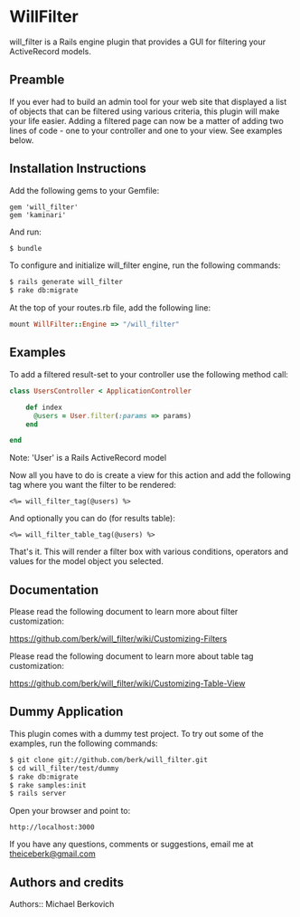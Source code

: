 # WillFilter

will_filter is a Rails engine plugin that provides a GUI for filtering your ActiveRecord models.

## Preamble

If you ever had to build an admin tool for your web site that displayed a list of objects that can be filtered using
various criteria, this plugin will make your life easier. Adding a filtered page can now be
a matter of adding two lines of code - one to your controller and one to your view. See examples below.

## Installation Instructions

Add the following gems to your Gemfile:

```Gemfile
gem 'will_filter'
gem 'kaminari'
```

And run:

```sh
$ bundle
```

To configure and initialize will_filter engine, run the following commands:

```sh
$ rails generate will_filter
$ rake db:migrate
```

At the top of your routes.rb file, add the following line:

```ruby
mount WillFilter::Engine => "/will_filter"
```

## Examples

To add a filtered result-set to your controller use the following method call:

```ruby
class UsersController < ApplicationController

    def index
      @users = User.filter(:params => params)
    end

end
```

Note: 'User' is a Rails ActiveRecord model

Now all you have to do is create a view for this action and add the following tag where you want the filter to be rendered:

```erb
<%= will_filter_tag(@users) %>
```

And optionally you can do (for results table):

```erb
<%= will_filter_table_tag(@users) %>
```

That's it. This will render a filter box with various conditions, operators and values for the model object you selected.

## Documentation

Please read the following document to learn more about filter customization:

https://github.com/berk/will_filter/wiki/Customizing-Filters

Please read the following document to learn more about table tag customization:

https://github.com/berk/will_filter/wiki/Customizing-Table-View

## Dummy Application

This plugin comes with a dummy test project. To try out some of the examples, run the following commands:

```sh
$ git clone git://github.com/berk/will_filter.git
$ cd will_filter/test/dummy
$ rake db:migrate
$ rake samples:init
$ rails server
```

Open your browser and point to:

```
http://localhost:3000
```

If you have any questions, comments or suggestions, email me at <theiceberk@gmail.com>

## Authors and credits

Authors:: Michael Berkovich
